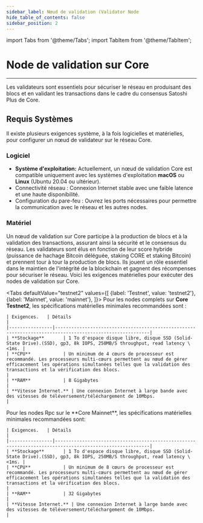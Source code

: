 ```yaml
---
sidebar_label: Nœud de validation (Validator Node
hide_table_of_contents: false
sidebar_position: 2
---
```


import Tabs from '@theme/Tabs';
import TabItem from '@theme/TabItem';

# Node de validation sur Core

---

Les validateurs sont essentiels pour sécuriser le réseau en produisant des blocs et en validant les transactions dans le cadre du consensus Satoshi Plus de Core.

## Requis Systèmes

Il existe plusieurs exigences système, à la fois logicielles et matérielles, pour configurer un nœud de validateur sur le réseau Core.

### Logiciel

- **Système d'exploitation:** Actuellement, un nœud de validation Core est compatible uniquement avec les systèmes d'exploitation **macOS** ou **Linux** (Ubuntu 20.04 ou ultérieur).
- Connectivité réseau : Connexion Internet stable avec une faible latence et une haute disponibilité.
- Configuration du pare-feu : Ouvrez les ports nécessaires pour permettre la communication avec le réseau et les autres nodes.

### Matériel

Un nœud de validation sur Core participe à la production de blocs et à la validation des transactions, assurant ainsi la sécurité et le consensus du réseau. Les validateurs sont élus en fonction de leur score hybride (puissance de hachage Bitcoin déléguée, staking CORE et staking Bitcoin) et prennent tour à tour la production de blocs. Ils jouent un rôle essentiel dans le maintien de l'intégrité de la blockchain et gagnent des récompenses pour sécuriser le réseau. Voici les exigences matérielles pour exécuter des nodes de validation sur Core.

<Tabs
defaultValue="testnet2"
values={[
{label: 'Testnet', value: 'testnet2'},
{label: 'Mainnet', value: 'mainnet'},
]}> <TabItem value="testnet2">
Pour les nodes complets sur **Core Testnet2**, les spécifications matérielles minimales recommandées sont :

```
| Exigences.   | Détails                                                                                                |  
|----------------|---------------------------------------------------------------------------------------------------------|
| **Stockage**       | 1 To d'espace disque libre, disque SSD (Solid-State Drive).(SSD), gp3, 8k IOPS, 250MB/S throughput, read latency \<1ms. |
| **CPU**            | Un minimum de 4 cœurs de processeur est recommandé. Les processeurs multi-cœurs permettent au nœud de gérer efficacement les opérations simultanées telles que la validation des transactions et la vérification des blocs.                                                                                        |
| **RAM**            | 8 Gigabytes                                                                                             |
| **Vitesse Internet.** | Une connexion Internet à large bande avec des vitesses de téléversement/téléchargement de 10Mbps.                |
```

  </TabItem>

  <TabItem value="mainnet">
Pour les nodes Rpc sur le **Core Mainnet**, les spécifications matérielles minimales recommandées sont:

```
| Exigences.   | Détails                                                                                                |  
|----------------|---------------------------------------------------------------------------------------------------------|
| **Stockage**       | 1 To d'espace disque libre, disque SSD (Solid-State Drive).(SSD), gp3, 8k IOPS, 250MB/S throughput, read latency \<1ms. |
| **CPU**            | Un minimum de 8 cœurs de processeur est recommandé. Les processeurs multi-cœurs permettent au nœud de gérer efficacement les opérations simultanées telles que la validation des transactions et la vérification des blocs.                                                                                        |
| **RAM**            | 32 Gigabytes                                                                                             |
| **Vitesse Internet.** | Une connexion Internet à large bande avec des vitesses de téléversement/téléchargement de 10Mbps.                |
```

  </TabItem>
</Tabs>





